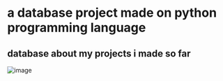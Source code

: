 # a database project made on python programming language
## database about my projects i made so far

![image](https://github.com/user-attachments/assets/67665521-8cb6-4637-9ddf-4db1b747920a)
